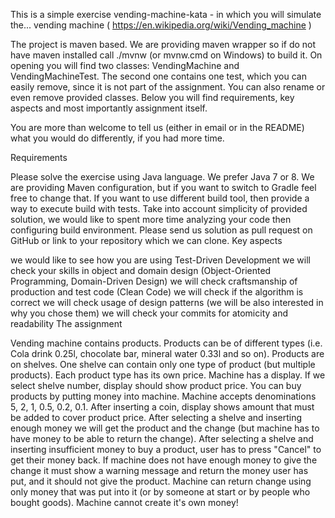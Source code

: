 This is a simple exercise vending-machine-kata - in which you will simulate the... vending machine ( https://en.wikipedia.org/wiki/Vending_machine )

The project is maven based. We are providing maven wrapper so if do not have maven installed call ./mvnw (or mvnw.cmd on Windows) to build it. On opening you will find two classes: VendingMachine and VendingMachineTest. The second one contains one test, which you can easily remove, since it is not part of the assignment. You can also rename or even remove provided classes. Below you will find requirements, key aspects and most importantly assignment itself.

You are more than welcome to tell us (either in email or in the README) what you would do differently, if you had more time.

Requirements

Please solve the exercise using Java language. We prefer Java 7 or 8.
We are providing Maven configuration, but if you want to switch to Gradle feel free to change that. If you want to use different build tool, then provide a way to execute build with tests. Take into account simplicity of provided solution, we would like to spent more time analyzing your code then configuring build environment.
Please send us solution as pull request on GitHub or link to your repository which we can clone.
Key aspects

we would like to see how you are using Test-Driven Development
we will check your skills in object and domain design (Object-Oriented Programming, Domain-Driven Design)
we will check craftsmanship of production and test code (Clean Code)
we will check if the algorithm is correct
we will check usage of design patterns (we will be also interested in why you chose them)
we will check your commits for atomicity and readability
The assignment

Vending machine contains products.
Products can be of different types (i.e. Cola drink 0.25l, chocolate bar, mineral water 0.33l and so on).
Products are on shelves.
One shelve can contain only one type of product (but multiple products).
Each product type has its own price.
Machine has a display.
If we select shelve number, display should show product price.
You can buy products by putting money into machine. Machine accepts denominations 5, 2, 1, 0.5, 0.2, 0.1.
After inserting a coin, display shows amount that must be added to cover product price.
After selecting a shelve and inserting enough money we will get the product and the change (but machine has to have money to be able to return the change).
After selecting a shelve and inserting insufficient money to buy a product, user has to press "Cancel" to get their money back.
If machine does not have enough money to give the change it must show a warning message and return the money user has put, and it should not give the product.
Machine can return change using only money that was put into it (or by someone at start or by people who bought goods). Machine cannot create it's own money!
